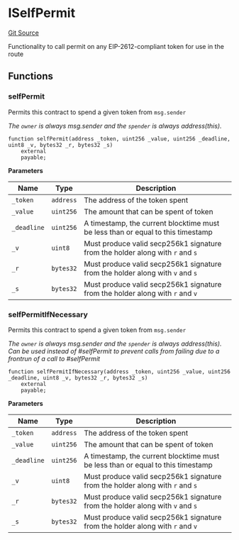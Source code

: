 # ISelfPermit
[Git Source](https://github.com/thunderhead-labs/stflip-contracts/blob/7cc8544d9ea72822b709c48cbb1ce3c466520cc8/src/tenderswap/SelfPermit.sol)

Functionality to call permit on any EIP-2612-compliant token for use in the route


## Functions
### selfPermit

Permits this contract to spend a given token from `msg.sender`

*The `owner` is always msg.sender and the `spender` is always address(this).*


```solidity
function selfPermit(address _token, uint256 _value, uint256 _deadline, uint8 _v, bytes32 _r, bytes32 _s)
    external
    payable;
```
**Parameters**

|Name|Type|Description|
|----|----|-----------|
|`_token`|`address`|The address of the token spent|
|`_value`|`uint256`|The amount that can be spent of token|
|`_deadline`|`uint256`|A timestamp, the current blocktime must be less than or equal to this timestamp|
|`_v`|`uint8`|Must produce valid secp256k1 signature from the holder along with `r` and `s`|
|`_r`|`bytes32`|Must produce valid secp256k1 signature from the holder along with `v` and `s`|
|`_s`|`bytes32`|Must produce valid secp256k1 signature from the holder along with `r` and `v`|


### selfPermitIfNecessary

Permits this contract to spend a given token from `msg.sender`

*The `owner` is always msg.sender and the `spender` is always address(this).
Can be used instead of #selfPermit to prevent calls from failing due to a frontrun of a call to #selfPermit*


```solidity
function selfPermitIfNecessary(address _token, uint256 _value, uint256 _deadline, uint8 _v, bytes32 _r, bytes32 _s)
    external
    payable;
```
**Parameters**

|Name|Type|Description|
|----|----|-----------|
|`_token`|`address`|The address of the token spent|
|`_value`|`uint256`|The amount that can be spent of token|
|`_deadline`|`uint256`|A timestamp, the current blocktime must be less than or equal to this timestamp|
|`_v`|`uint8`|Must produce valid secp256k1 signature from the holder along with `r` and `s`|
|`_r`|`bytes32`|Must produce valid secp256k1 signature from the holder along with `v` and `s`|
|`_s`|`bytes32`|Must produce valid secp256k1 signature from the holder along with `r` and `v`|


